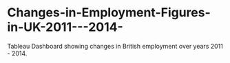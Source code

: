 # Changes-in-Employment-Figures-in-UK-2011---2014-
Tableau Dashboard showing changes in British employment over years 2011 - 2014.
